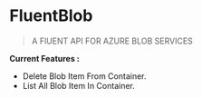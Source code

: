 # FluentBlob
> A FlUENT API FOR AZURE BLOB SERVICES

**Current Features :**
* Delete Blob Item From Container.
* List All Blob Item In Container.
                    
